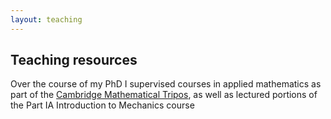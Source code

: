 ```yaml
---
layout: teaching
---
```


## Teaching resources

Over the course of my PhD I supervised courses in applied mathematics as part of the <a href="https://www.maths.cam.ac.uk/undergrad/undergrad">Cambridge Mathematical Tripos</a>, as well as lectured portions of the Part IA Introduction to Mechanics course
